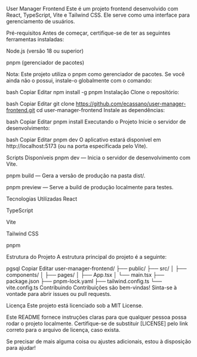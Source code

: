 User Manager Frontend
Este é um projeto frontend desenvolvido com React, TypeScript, Vite e Tailwind CSS. Ele serve como uma interface para gerenciamento de usuários.

Pré-requisitos
Antes de começar, certifique-se de ter as seguintes ferramentas instaladas:

Node.js (versão 18 ou superior)

pnpm (gerenciador de pacotes)

Nota: Este projeto utiliza o pnpm como gerenciador de pacotes. Se você ainda não o possui, instale-o globalmente com o comando:

bash
Copiar
Editar
npm install -g pnpm
Instalação
Clone o repositório:

bash
Copiar
Editar
git clone https://github.com/ecassano/user-manager-frontend.git
cd user-manager-frontend
Instale as dependências:

bash
Copiar
Editar
pnpm install
Executando o Projeto
Inicie o servidor de desenvolvimento:

bash
Copiar
Editar
pnpm dev
O aplicativo estará disponível em http://localhost:5173 (ou na porta especificada pelo Vite).

Scripts Disponíveis
pnpm dev — Inicia o servidor de desenvolvimento com Vite.

pnpm build — Gera a versão de produção na pasta dist/.

pnpm preview — Serve a build de produção localmente para testes.

Tecnologias Utilizadas
React

TypeScript

Vite

Tailwind CSS

pnpm

Estrutura do Projeto
A estrutura principal do projeto é a seguinte:

pgsql
Copiar
Editar
user-manager-frontend/
├── public/
├── src/
│   ├── components/
│   ├── pages/
│   ├── App.tsx
│   └── main.tsx
├── package.json
├── pnpm-lock.yaml
├── tailwind.config.ts
└── vite.config.ts
Contribuindo
Contribuições são bem-vindas! Sinta-se à vontade para abrir issues ou pull requests.

Licença
Este projeto está licenciado sob a MIT License.

Este README fornece instruções claras para que qualquer pessoa possa rodar o projeto localmente. Certifique-se de substituir [LICENSE] pelo link correto para o arquivo de licença, caso exista.

Se precisar de mais alguma coisa ou ajustes adicionais, estou à disposição para ajudar!
